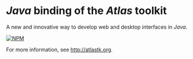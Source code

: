 # *Java* binding of the *Atlas* toolkit

A new and innovative way to develop web and desktop interfaces in *Java*.

[![NPM](https://nodei.co/npm/atlastk-java.png)](https://nodei.co/npm/atlastk-java/)

For more information, see <http://atlastk.org>.